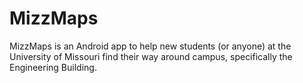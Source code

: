 # MizzMaps

MizzMaps is an Android app to help new students (or anyone) at the University of Missouri find their way around campus, specifically the Engineering Building.